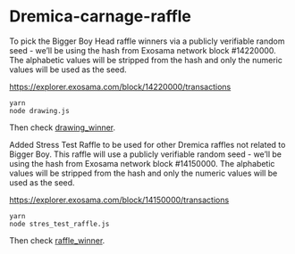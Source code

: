# Dremica-carnage-raffle

To pick the Bigger Boy Head raffle winners via a publicly verifiable random seed - we’ll be using the hash from Exosama network block #14220000. The alphabetic values will be stripped from the hash and only the numeric values will be used as the seed.

https://explorer.exosama.com/block/14220000/transactions

```
yarn
node drawing.js
```

Then check [drawing_winner](./drawing_winner.json).

Added Stress Test Raffle to be used for other Dremica raffles not related to Bigger Boy.  This raffle will use a publicly verifiable random seed - we’ll be using the hash from Exosama network block #14150000.  The alphabetic values will be stripped from the hash and only the numeric values will be used as the seed.

https://explorer.exosama.com/block/14150000/transactions

```
yarn
node stres_test_raffle.js
```

Then check [raffle_winner](./raffle_winner.json).